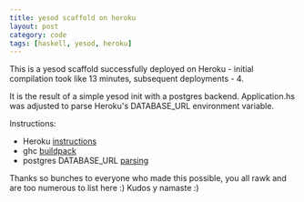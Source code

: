 ```yaml
---
title: yesod scaffold on heroku
layout: post
category: code
tags: [haskell, yesod, heroku]
---
```


This is a yesod scaffold successfully deployed on Heroku - initial compilation took like 13 minutes, subsequent deployments - 4.

It is the result of a simple yesod init with a postgres backend.  Application.hs was adjusted to parse Heroku's DATABASE_URL environment variable.  

Instructions:

-  Heroku [instructions](https://devcenter.heroku.com/articles/third-party-buildpacks)
-  ghc [buildpack](https://github.com/begriffs/heroku-buildpack-ghc)
-  postgres DATABASE_URL [parsing](http://pbrisbin.com/posts/parsing_database_url/)

Thanks so bunches to everyone who made this possible, you all rawk and are too numerous to list here :) Kudos y namaste :)
